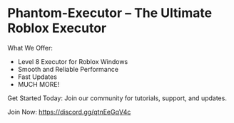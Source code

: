 # Phantom-Executor – The Ultimate Roblox Executor

What We Offer:
* Level 8 Executor for Roblox Windows
* Smooth and Reliable Performance
* Fast Updates
* MUCH MORE!

Get Started Today:
Join our community for tutorials, support, and updates.

Join Now: https://discord.gg/qtnEeGqV4c

